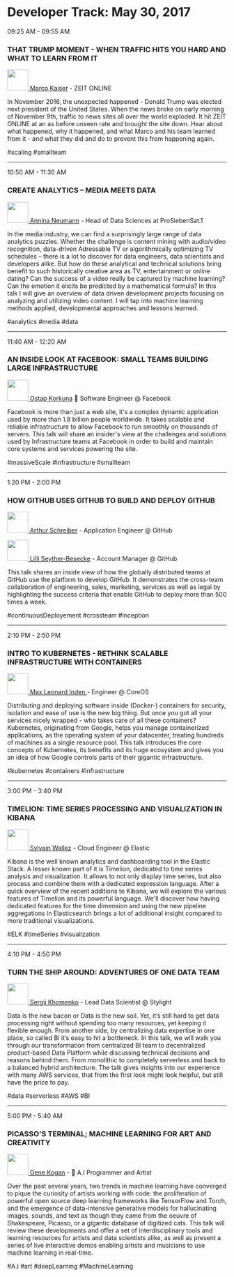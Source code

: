 # Developer Track: May 30, 2017
09:25 AM - 09:55 AM
### THAT TRUMP MOMENT - WHEN TRAFFIC HITS YOU HARD AND WHAT TO LEARN FROM IT
[<img src="http://daho.am/wp-content/uploads/2017/03/kaiser-marco-blau-937x937.jpg" width="48"> Marco Kaiser](http://daho.am/speaker/marco-kaiser/) - ZEIT ONLINE

In November 2016, the unexpected happened - Donald Trump was elected next president of the United States. When the news broke on early morning of November 9th, traffic to news sites all over the world exploded. It hit ZEIT ONLINE at an as before unseen rate and brought the site down. Hear about what happened, why it happened, and what Marco and his team learned from it - and what they did and do to prevent this from happening again.

#scaling #smallteam

----------------

10:50 AM - 11:30 AM
### CREATE ANALYTICS – MEDIA MEETS DATA
[<img src="http://daho.am/wp-content/uploads/2017/04/aninna.png" width="48"> Annina Neumann](http://daho.am/speaker/annina-neumann/) - Head of Data Sciences at ProSiebenSat.1

In the media industry, we can find a surprisingly large range of data analytics puzzles. Whether the challenge is content mining with audio/video recognition, data-driven Adressable TV or algorithmically optimizing TV schedules – there is a lot to discover for data engineers, data scientists and developers alike. But how do these analytical and technical solutions bring benefit to such historically creative area as TV, entertainment or online dating? Can the success of a video really be captured by machine learning? Can the emotion it elicits be predicted by a mathematical formula? In this talk I will give an overview of data driven development projects focusing on analyzing and utilizing video content. I will tap into machine learning methods applied, developmental approaches and lessons learned.

#analytics   #media   #data

----------------

11:40 AM - 12:20 AM
### AN INSIDE LOOK AT FACEBOOK: SMALL TEAMS BUILDING LARGE INFRASTRUCTURE
[<img src="http://daho.am/wp-content/uploads/2017/04/ostap-300x300.png" width="48"> Ostap Korkuna](http://daho.am/speaker/ostap-korkuna/)
🤖 Software Engineer @ Facebook


Facebook is more than just a web site, it's a complex dynamic application used by more than 1.8 billion people worldwide. It takes scalable and reliable infrastructure to allow Facebook to run smoothly on thousands of servers. This talk will share an insider's view at the challenges and solutions used by Infrastructure teams at Facebook in order to build and maintain core systems and services powering the site.

#massiveScale   #infrastructure   #smallteam

----------------

1:20 PM - 2:00 PM
### HOW GITHUB USES GITHUB TO BUILD AND DEPLOY GITHUB
[<img src="http://daho.am/wp-content/uploads/2017/05/Arthur.jpg" width="48"> Arthur Schreiber](http://daho.am/speaker/arthur-schreiber/) - Application Engineer @ GitHub

[<img src="http://daho.am/wp-content/uploads/2017/05/Lilli_n-e1495486931238.jpg" width="48"> Lilli Seyther-Besecke](http://daho.am/speaker/lilli-seyther-besecke/) - Account Manager @ GitHub

This talk shares an inside view of how the globally distributed teams at GitHub use the platform to develop GitHub. It demonstrates the cross-team collaboration of engineering, sales, marketing, services as well as legal by highlighting the success criteria that enable GitHub to deploy more than 500 times a week.

#continuousDeployement   #crossteam   #inception

----------------

2:10 PM - 2:50 PM
### INTRO TO KUBERNETES - RETHINK SCALABLE INFRASTRUCTURE WITH CONTAINERS
[<img src="http://daho.am/wp-content/uploads/2017/05/unnamed-2.jpg" width="48"> Max Leonard Inden ](http://daho.am/speaker/max-leonard-inden/) - Engineer @ CoreOS

Distributing and deploying software inside (Docker-) containers for security, isolation and ease of use is the new big thing. But once you got all your services nicely wrapped - who takes care of all these containers? Kubernetes, originating from Google, helps you manage containerized applications, as the operating system of your datacenter, treating hundreds of machines as a single resource pool. This talk introduces the core concepts of Kubernetes, its benefits and its huge ecosystem and gives you an idea of how Google controls parts of their gigantic infrastructure.

#kubernetes   #containers   #infrastructure

----------------

3:00 PM - 3:40 PM
### TIMELION: TIME SERIES PROCESSING AND VISUALIZATION IN KIBANA
[<img src="http://daho.am/wp-content/uploads/2017/03/WvGr4jS.jpeg" width="48"> Sylvain Wallez](http://daho.am/speaker/sylvain-wallez/) - Cloud Engineer @ Elastic

Kibana is the well known analytics and dashboarding tool in the Elastic Stack. A lesser known part of it is Timelion, dedicated to time series analysis and visualization. It allows to not only display time series, but also process and combine them with a dedicated expression language. After a quick overview of the recent additions to Kibana, we will explore the various features of Timelion and its powerful language. We'll discover how having dedicated features for the time dimension and using the new pipeline aggregations in Elasticsearch brings a lot of additional insight compared to more traditional visualizations.

#ELK   #timeSeries   #visualization

----------------

4:10 PM - 4:50 PM

### TURN THE SHIP AROUND: ADVENTURES OF ONE DATA TEAM
[<img src="http://daho.am/wp-content/uploads/2017/05/Screen-Shot-2017-05-22-at-10.29.03-PM.png" width="48"> Sergii Khomenko](http://daho.am/speaker/sergii-khomenko/) - Lead Data Scientist @ Stylight

Data is the new bacon or Data is the new soil. Yet, it’s still hard to get data processing right without spending too many resources, yet keeping it flexible enough. From another side, by centralizing data expertise in one place, so called BI it’s easy to hit a bottleneck. In this talk, we will walk you through our transformation from centralized BI team to decentralized product-based Data Platform while discussing technical decisions and reasons behind them. From monolithic to completely serverless and back to a balanced hybrid architecture. The talk gives insights into our experience with many AWS services, that from the first look might look helpful, but still have the price to pay.

#data   #serverless   #AWS   #BI

----------------

5:00 PM - 5:40 AM

### PICASSO'S TERMINAL; MACHINE LEARNING FOR ART AND CREATIVITY
[<img src="http://daho.am/wp-content/uploads/2017/04/Screen-Shot-2017-04-24-at-4.11.43-PM.png" width="48" > Gene Kogan](http://daho.am/speaker/gene-kogan/) - 🤖 A.I Programmer and Artist

Over the past several years, two trends in machine learning have converged to pique the curiosity of artists working with code: the proliferation of powerful open source deep learning frameworks like TensorFlow and Torch, and the emergence of data-intensive generative models for hallucinating images, sounds, and text as though they came from the oeuvre of Shakespeare, Picasso, or a gigantic database of digitized cats. This talk will review these developments and offer a set of interdisciplinary tools and learning resources for artists and data scientists alike, as well as present a series of live interactive demos enabling artists and musicians to use machine learning in real-time.

#A.I   #art   #deepLearning   #MachineLearning
